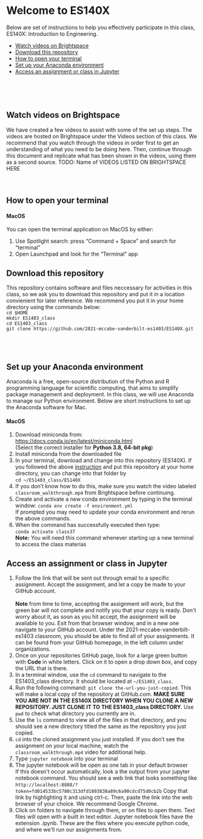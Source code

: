 # Welcome to ES140X

Below are set of instructions to help you effectively participate 
in this class, ES140X: Introduction to Engineering. 

- [Watch videos on Brightspace](#watch-videos-on-brightspace)
- [Download this repository](#download-this-repository)
- [How to open your terminal](#how-to-open-your-terminal)
- [Set up your Anaconda environment](#set-up-your-anaconda-environment)
- [Access an assignment or class in Jupyter](#access-an-assignment-or-class-in-jupyter)
<br />
<br />
<br />


## Watch videos on Brightspace

We have created a few videos to assist with some of the set up steps. The videos are hosted on Brightspace under the Videos section of this class. We recommend that you watch through the videos in order first to get an understanding of what you need to be doing here. Then, continue through this document and replicate what has been shown in the videos, using them as a second source.
TODO: Name of VIDEOS LISTED ON BRIGHTSPACE HERE
<br />
<br />
<br />

## How to open your terminal

#### MacOS
You can open the terminal application on MacOS by either:
1. Use Spotlight search: press “Command + Space” and search for “terminal”
2. Open Launchpad and look for the “Terminal” app


## Download this repository

This repository contains software and files neccessary for activities in this class, so we ask you to download this repository and put it in a location convienient for later reference. We recommend you put it in your home directory using the commands below:  
`cd $HOME`  <br/>
`mkdir ES1403_class` <br/>
`cd ES1403_class` <br/>
`git clone https://github.com/2021-mccabe-vanderbilt-es1403/ES140X.git` <br/>
<br />
<br />
<br />

## Set up your Anaconda environment

Anaconda is a free, open-source distribution of the Python and R programming language for scientific computing, that aims to simplify package management and deployment. In this class, we will use Anaconda to manage our Python environment. Below are short instructions to set up the Anaconda software for Mac.

#### MacOS  
1. Download miniconda from:   
    https://docs.conda.io/en/latest/miniconda.html   
    (Select the correct installer for **Python 3.8, 64-bit pkg**)
2. Install miniconda from the downloaded file  
3. In your terminal, download and change into this repository (ES140X).
If you followed the above [instruction](#Download-this-repository) and put this repository at your home directory, you can change into that folder by  
`cd ~/ES1403_class/ES140X`
4. If you don’t know how to do this, make sure you watch the video labeled `classroom_walkthrough.mp4` from Brightspace before continuing.
5. Create and activate a new conda environment by typing in the terminal window:
    `conda env create -f environment.yml`  
    If prompted you may need to update your conda environment and rerun the above commands.
6. When the command has successfully executed then type:  
    `conda activate class37`   
**Note:** You will need this command whenever starting up a new terminal to access the class materias


## Access an assignment or class in Jupyter

1. Follow the link that will be sent out through email to a specific assignment. Accept the assignment, and let a copy be made to your GitHub account.  <br/>  <br/>
**Note** from time to time, accepting the assignment will work, but the green bar will not complete and notify you that your copy is ready. Don't worry about it, as soon as you hit accept, the assignment will be available to you. Exit from that browser window, and in a new one navigate to your GitHub account. Under the 2021-mccabe-vanderbilt-es1403 classroom, you should be able to find all of your assignments. It can be found from your GitHub homepage, in the left column under organizations. 
2. Once on your repositories GitHub page, look for a large green button with **Code** in white letters. Click on it to open a drop down box, and copy the URL that is there.  <br/>
3. In a terminal window, use the `cd` command to navigate to the ES1403_class directory. It should be located at `~/ES1403_class`.
4. Run the following command: `git clone the-url-you-just-copied`. This will make a local copy of the repository at GitHub.com. 
**MAKE SURE YOU ARE NOT IN THE ES140X DIRECTORY WHEN YOU CLONE A NEW REPOSITORY. JUST CLONE IT TO THE ES1403_class DIRECTORY.**
Use `pwd` to check what directory you currently are in.
5. Use the `ls` command to view all of the files in that directory, and you should see a new directory titled the same as the repository you just copied.
6. `cd` into the cloned assignment you just installed. If you don’t see the assignment on your local machine, watch the `classroom_walkthrough.mp4` video for additional help.
7. Type `jupyter notebook` into your terminal
8. The jupyter notebook will be open as one tab in your default browser  
If this doesn't occur automatically, look a the output from your jupyter notebook command. You should see a web link that looks something like `http://localhost:8888/?token=fd014533bc5780c313dfd1803838a89c6a90cdcd75d0cb2b` Copy that link by highlighting it and using ctrl-c. Then, paste the link into the web browser of your choice. We recommend Google Chrome.
9. Click on folders to navigate through them, or on files to open them. Text files will open with a built in text editor. Jupyter notebook files have the extension .ipynb. These are the files where you execute python code, and where we'll run our assignments from.




